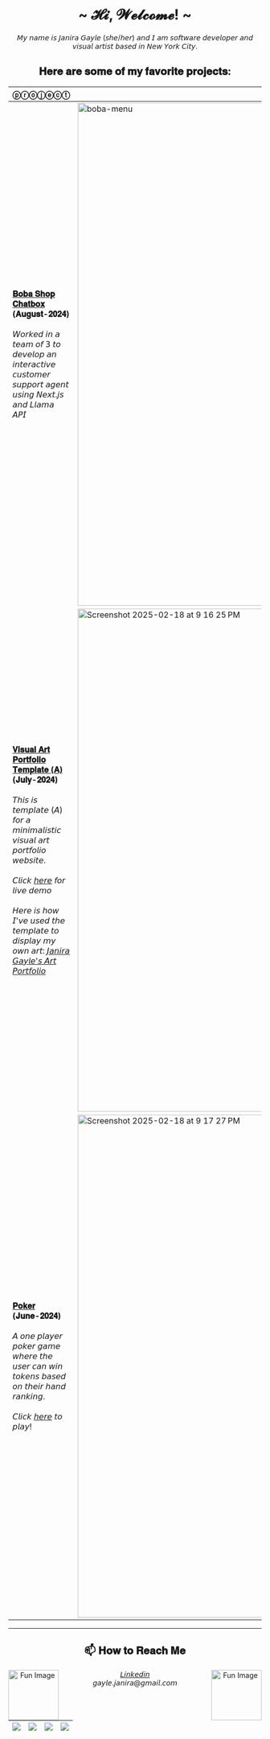 <body>
  <center>
  <h1 align="center">~ 𝓗𝓲, 𝓦𝓮𝓵𝓬𝓸𝓶𝓮! ~</h1>
  <p align="center">𝘔𝘺 𝘯𝘢𝘮𝘦 𝘪𝘴 𝘑𝘢𝘯𝘪𝘳𝘢 𝘎𝘢𝘺𝘭𝘦 (𝘴𝘩𝘦/𝘩𝘦𝘳) 𝘢𝘯𝘥 𝘐 𝘢𝘮 𝘴𝘰𝘧𝘵𝘸𝘢𝘳𝘦 𝘥𝘦𝘷𝘦𝘭𝘰𝘱𝘦𝘳 𝘢𝘯𝘥 𝘷𝘪𝘴𝘶𝘢𝘭 𝘢𝘳𝘵𝘪𝘴𝘵 𝘣𝘢𝘴𝘦𝘥 𝘪𝘯 𝘕𝘦𝘸 𝘠𝘰𝘳𝘬 𝘊𝘪𝘵𝘺.</p> 
 <body>   

## 𝐇𝐞𝐫𝐞 𝐚𝐫𝐞 𝐬𝐨𝐦𝐞 𝐨𝐟 𝐦𝐲 𝐟𝐚𝐯𝐨𝐫𝐢𝐭𝐞 𝐩𝐫𝐨𝐣𝐞𝐜𝐭𝐬:
| **ⓟⓡⓞⓙⓔⓒⓣ** | **ⓟⓡⓔⓥⓘⓔⓦ** |
| - | - |
| **[𝐁𝐨𝐛𝐚 𝐒𝐡𝐨𝐩 𝐂𝐡𝐚𝐭𝐛𝐨𝐱](https://github.com/janiragayle/boba-chatbox?tab=readme-ov-file) (𝐀𝐮𝐠𝐮𝐬𝐭-𝟐𝟎𝟐𝟒)** <br><br>𝘞𝘰𝘳𝘬𝘦𝘥 𝘪𝘯 𝘢 𝘵𝘦𝘢𝘮 𝘰𝘧 𝟥 𝘵𝘰 𝘥𝘦𝘷𝘦𝘭𝘰𝘱 𝘢𝘯 𝘪𝘯𝘵𝘦𝘳𝘢𝘤𝘵𝘪𝘷𝘦 𝘤𝘶𝘴𝘵𝘰𝘮𝘦𝘳 𝘴𝘶𝘱𝘱𝘰𝘳𝘵 𝘢𝘨𝘦𝘯𝘵 𝘶𝘴𝘪𝘯𝘨 𝘕𝘦𝘹𝘵.𝘫𝘴 𝘢𝘯𝘥 𝘓𝘭𝘢𝘮𝘢 𝘈𝘗𝘐| <img width="1000" alt="boba-menu" src="https://github.com/user-attachments/assets/3ee0831d-05d3-4f88-a5a2-0101edae91d6" /> |
| **[𝐕𝐢𝐬𝐮𝐚𝐥 𝐀𝐫𝐭 𝐏𝐨𝐫𝐭𝐟𝐨𝐥𝐢𝐨 𝐓𝐞𝐦𝐩𝐥𝐚𝐭𝐞 (𝐀)](https://github.com/janiragayle/art-portfolio-a) (𝐉𝐮𝐥𝐲-𝟐𝟎𝟐𝟒)** <br><br>𝘛𝘩𝘪𝘴 𝘪𝘴 𝘵𝘦𝘮𝘱𝘭𝘢𝘵𝘦 (𝘈) 𝘧𝘰𝘳 𝘢 𝘮𝘪𝘯𝘪𝘮𝘢𝘭𝘪𝘴𝘵𝘪𝘤 𝘷𝘪𝘴𝘶𝘢𝘭 𝘢𝘳𝘵 𝘱𝘰𝘳𝘵𝘧𝘰𝘭𝘪𝘰 𝘸𝘦𝘣𝘴𝘪𝘵𝘦. <br><br>𝘊𝘭𝘪𝘤𝘬 [𝘩𝘦𝘳𝘦](𝘩𝘵𝘵𝘱𝘴://𝘢𝘳𝘵-𝘱𝘰𝘳𝘵𝘧𝘰𝘭𝘪𝘰-𝘢.𝘯𝘦𝘵𝘭𝘪𝘧𝘺.𝘢𝘱𝘱) 𝘧𝘰𝘳 𝘭𝘪𝘷𝘦 𝘥𝘦𝘮𝘰 <br><br>𝘏𝘦𝘳𝘦 𝘪𝘴 𝘩𝘰𝘸 𝘐'𝘷𝘦 𝘶𝘴𝘦𝘥 𝘵𝘩𝘦 𝘵𝘦𝘮𝘱𝘭𝘢𝘵𝘦 𝘵𝘰 𝘥𝘪𝘴𝘱𝘭𝘢𝘺 𝘮𝘺 𝘰𝘸𝘯 𝘢𝘳𝘵: [𝘑𝘢𝘯𝘪𝘳𝘢 𝘎𝘢𝘺𝘭𝘦'𝘴 𝘈𝘳𝘵 𝘗𝘰𝘳𝘵𝘧𝘰𝘭𝘪𝘰](https://janiragayle.com/Art/index.html)| <img width="1000" alt="Screenshot 2025-02-18 at 9 16 25 PM" src="https://github.com/user-attachments/assets/a0544545-3490-47cb-9fd1-ac4df3720faa" /> |
| **[𝐏𝐨𝐤𝐞𝐫](https://github.com/janiragayle/Poker) (𝐉𝐮𝐧𝐞-𝟐𝟎𝟐𝟒)** <br><br>𝘈 𝘰𝘯𝘦 𝘱𝘭𝘢𝘺𝘦𝘳 𝘱𝘰𝘬𝘦𝘳 𝘨𝘢𝘮𝘦 𝘸𝘩𝘦𝘳𝘦 𝘵𝘩𝘦 𝘶𝘴𝘦𝘳 𝘤𝘢𝘯 𝘸𝘪𝘯 𝘵𝘰𝘬𝘦𝘯𝘴 𝘣𝘢𝘴𝘦𝘥 𝘰𝘯 𝘵𝘩𝘦𝘪𝘳 𝘩𝘢𝘯𝘥 𝘳𝘢𝘯𝘬𝘪𝘯𝘨. <br><br>𝘊𝘭𝘪𝘤𝘬 [𝘩𝘦𝘳𝘦](𝘩𝘵𝘵𝘱𝘴://𝘱𝘰𝘬𝘦𝘳-𝘫𝘨.𝘯𝘦𝘵𝘭𝘪𝘧𝘺.𝘢𝘱𝘱) 𝘵𝘰 𝘱𝘭𝘢𝘺! | <img width="1000" alt="Screenshot 2025-02-18 at 9 17 27 PM" src="https://github.com/user-attachments/assets/387198a8-7e99-41bd-a175-dd2eac40c0d2" /> |

---

<h2 align="center"> 📫 𝐇𝐨𝐰 𝐭𝐨 𝐑𝐞𝐚𝐜𝐡 𝐌𝐞 </h2>

<img 
  src="https://github.com/user-attachments/assets/48b5acf8-ee48-4103-a30c-21abd1a9812f"
  alt="Fun Image"
  width="100"
  align="left"
/>

<img 
  src="https://github.com/user-attachments/assets/48b5acf8-ee48-4103-a30c-21abd1a9812f"
  alt="Fun Image"
  width="100"
  align="right"
/>

<p  align="center">
  <a href="www.linkedin.com/in/janira-gayle/" >𝘓𝘪𝘯𝘬𝘦𝘥𝘪𝘯</a> 
  <br>𝘨𝘢𝘺𝘭𝘦.𝘫𝘢𝘯𝘪𝘳𝘢@𝘨𝘮𝘢𝘪𝘭.𝘤𝘰𝘮
</p>

| <img src="https://img.shields.io/badge/JavaScript-ES6%2B-yellow?logo=javascript" /> | <img src="https://img.shields.io/badge/HTML5-E34F26?logo=html5&logoColor=fff" /> | <img src="https://img.shields.io/badge/CSS3-1572B6?logo=css3&logoColor=fff" /> | <img src="https://img.shields.io/badge/Next.js-000000?logo=next.js&logoColor=fff" /> | 
| - | - | - | - |
<!--
  
## 🔭 I’m currently working on ...
###  [Rate My Professor Chatbox](https://github.com/cindyweng18/rmp-ai-assistant)
- Implemented a web scraper that automatically extracts data from Rate my Professor and upsert to a Pinecone index, integrated with a RAG pipeline using LangChain and OpenAI GPT-4o to get up-to-date and relevant answers to user queries. *currently uses mock data
###  [Flashcard Generator](https://github.com/cindyweng18/flashcard-saas)
- Collaborated with 3 engineers to build and deploy a SaaS product that generates dynamic flashcards based on any topic using the Llama 3.1 LLM via the Groq API, integrated a paywall and custom pricing plans using the Stripe API

###  [South American Recipe Catalogue]()
- A Latin American recipe website that acts as a multi-generational database to preserve cultural dishes.
  
**Motivations:** Immigration and language barriers between generations often result in many unwritten recipes being lost. I want to create a digital database and community that allows Latin Americans and Carribbean families to perserve their family recipes while also being able to engage with recpies from other families. 

## 👩🏽‍💻 I just finished ...
###  [Visual Art Portfolio Template (A)](https://github.com/janiragayle/art-portfolio-a) (July-2024)
- This is template (A) for a minimalistic visual art portfolio website.
- Click [here](https://art-portfolio-a.netlify.app) to preview the template!
- Heres how I've used the template to display my own art: [Janira Gayle's Art Portfolio](https://janiragayle.com/Art/index.html)

**Motivations**: It is important for visual artist to have a portfolio website to show their work. However, it can be very difficult to find an affordable and efficent design. This template is simple and straight to the point, perfect for any visual artist who wants to quickly display their art work.
###  [Pantry Tracker]()

###  [Affirmations Digital Clock](https://github.com/janiragayle/Affirmations-Clock) (April-2024)
- A digital clock that provides a short definition of every angel number it hits!
www.linkedin.com/in/janira-gayle/
-->

<!--
**janiragayle/JaniraGayle** is a ✨ _special_ ✨ repository because its `README.md` (this file) appears on your GitHub profile.

Here are some ideas to get you started:

- 🔭 I’m currently working on ...
- 🌱 I’m currently learning ...
- 👯 I’m looking to collaborate on ...
- 🤔 I’m looking for help with ...
- 💬 Ask me about ...
- 📫 How to reach me: ...
- 😄 Pronouns: ...
- ⚡ Fun fact: ...
-->
